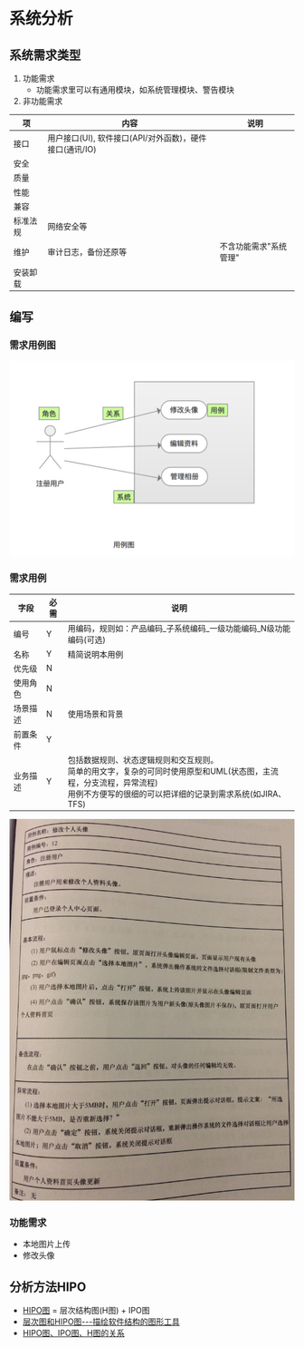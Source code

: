 # 系统分析

## 系统需求类型
1. 功能需求
    * 功能需求里可以有通用模块，如系统管理模块、警告模块
1. 非功能需求

| 项 | 内容 | 说明 |
| - | - | - |
| 接口 | 用户接口(UI), 软件接口(API/对外函数)，硬件接口(通讯/IO) |  |
| 安全 |  |  |
| 质量 |  |  |
| 性能 |  |  |
| 兼容 |  |  |
| 标准法规 | 网络安全等 |  |
| 维护 | 审计日志，备份还原等 | 不含功能需求"系统管理" |
| 安装卸载 |  |  |

## 编写
### 需求用例图
![](s/req/caseDiagram.png)

### 需求用例
| 字段 | 必需 | 说明 |
| - | - | - |
| 编号 | Y | 用编码，规则如：产品编码_子系统编码_一级功能编码_N级功能编码(可选) |
| 名称 | Y | 精简说明本用例 |
| 优先级 | N |  |
| 使用角色 | N |  |
| 场景描述 | N | 使用场景和背景 |
| 前置条件 | Y |  |
| 业务描述 | Y | 包括数据规则、状态逻辑规则和交互规则。 <br> 简单的用文字，复杂的可同时使用原型和UML(状态图，主流程，分支流程，异常流程) <br> 用例不方便写的很细的可以把详细的记录到需求系统(如JIRA、TFS) |

![](s/req/case.jpg)

### 功能需求
* 本地图片上传
* 修改头像

## 分析方法HIPO
* [HIPO图](https://blog.csdn.net/wangjingna/article/details/41318739) = 层次结构图(H图) + IPO图
* [层次图和HIPO图---描绘软件结构的图形工具](https://blog.51cto.com/mengdong/1398151)
* [HIPO图、IPO图、H图的关系](https://blog.csdn.net/lvshihua/article/details/8545345)
